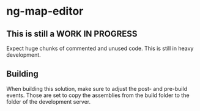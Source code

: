 # ng-map-editor
## This is still a WORK IN PROGRESS
Expect huge chunks of commented and unused code. This is still in heavy development.

## Building

When building this solution, make sure to adjust the post- and pre-build events. Those are set to copy the assemblies from the build folder to the folder of the development server.

